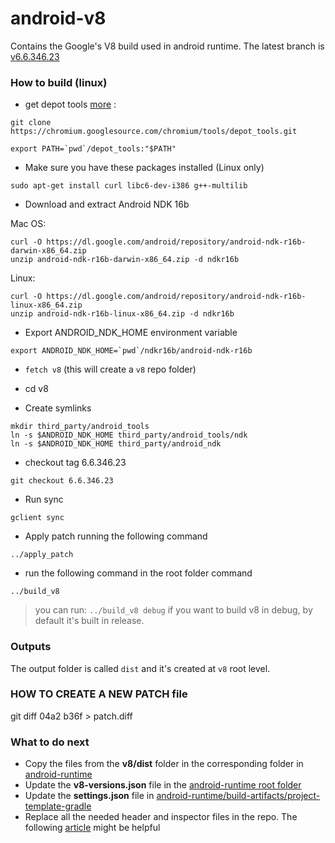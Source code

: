 # android-v8
Contains the Google's V8 build used in android runtime. The latest branch is [v6.6.346.23](https://github.com/NativeScript/android-v8/tree/darind/6.6.346.23)

### How to build (linux)

* get depot tools [more](https://www.chromium.org/developers/how-tos/install-depot-tools) :
```
git clone https://chromium.googlesource.com/chromium/tools/depot_tools.git

export PATH=`pwd`/depot_tools:"$PATH"
```

* Make sure you have these packages installed (Linux only)
```
sudo apt-get install curl libc6-dev-i386 g++-multilib
```

* Download and extract Android NDK 16b

Mac OS:
```
curl -O https://dl.google.com/android/repository/android-ndk-r16b-darwin-x86_64.zip
unzip android-ndk-r16b-darwin-x86_64.zip -d ndkr16b
```

Linux:
```
curl -O https://dl.google.com/android/repository/android-ndk-r16b-linux-x86_64.zip
unzip android-ndk-r16b-linux-x86_64.zip -d ndkr16b
```

* Export ANDROID_NDK_HOME environment variable
```
export ANDROID_NDK_HOME=`pwd`/ndkr16b/android-ndk-r16b
```

* `fetch v8` (this will create a `v8` repo folder)
* cd v8

* Create symlinks
```
mkdir third_party/android_tools
ln -s $ANDROID_NDK_HOME third_party/android_tools/ndk
ln -s $ANDROID_NDK_HOME third_party/android_ndk
```

* checkout tag 6.6.346.23
```
git checkout 6.6.346.23
```

* Run sync
```
gclient sync
```

* Apply patch running the following command
```
../apply_patch
```

* run the following command in the root folder command
```
../build_v8
```
> you can run: `../build_v8 debug` if you want to build v8 in debug, by default it's built in release.

### Outputs

The output folder is called `dist` and it's created at `v8` root level.

### HOW TO CREATE A NEW PATCH file

git diff 04a2 b36f > patch.diff

### What to do next

* Copy the files from the **v8/dist** folder in the corresponding folder in [android-runtime](https://github.com/NativeScript/android-runtime/tree/master/test-app/runtime/src/main/libs)
* Update the **v8-versions.json** file in the [android-runtime root folder](https://github.com/NativeScript/android-runtime/blob/master/v8-versions.json)
* Update the **settings.json** file in [android-runtime/build-artifacts/project-template-gradle](https://github.com/NativeScript/android-runtime/tree/master/build-artifacts/project-template-gradle/settings.json)
* Replace all the needed header and inspector files in the repo. The following [article](https://github.com/NativeScript/android-runtime/blob/master/docs/extending-inspector.md) might be helpful 

